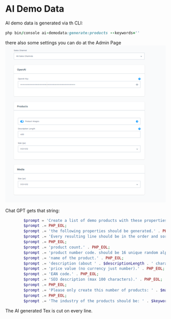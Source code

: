 # AI Demo Data

AI demo data is generated via th CLI:

```ruby
php bin/console ai-demodata:generate:products --keywords=''
```
there also some settings you can do at the Admin Page
![AdminPage](image-2.png)

Chat GPT gets that string:
```php
        $prompt = 'Create a list of demo products with these properties, separated values with ";". Only write down values and no property names ' . PHP_EOL;
        $prompt .= PHP_EOL;
        $prompt .= 'the following properties should be generated.' . PHP_EOL;
        $prompt .= 'Every resulting line should be in the order and sort provided below:' . PHP_EOL;
        $prompt .= PHP_EOL;
        $prompt .= 'product count.' . PHP_EOL;
        $prompt .= 'product number code. should be 16 unique random alphanumeric.' . PHP_EOL;
        $prompt .= 'name of the product.' . PHP_EOL;
        $prompt .= 'description (about ' . $descriptionLength . ' characters).' . PHP_EOL;
        $prompt .= 'price value (no currency just number).' . PHP_EOL;
        $prompt .= 'EAN code.' . PHP_EOL;
        $prompt .= 'SEO description (max 100 characters).' . PHP_EOL;
        $prompt .= PHP_EOL;
        $prompt .= 'Please only create this number of products: ' . $maxCount . PHP_EOL;
        $prompt .= PHP_EOL;
        $prompt .= 'The industry of the products should be: ' . $keywords;

```

The AI generated Tex is cut  on every line. 